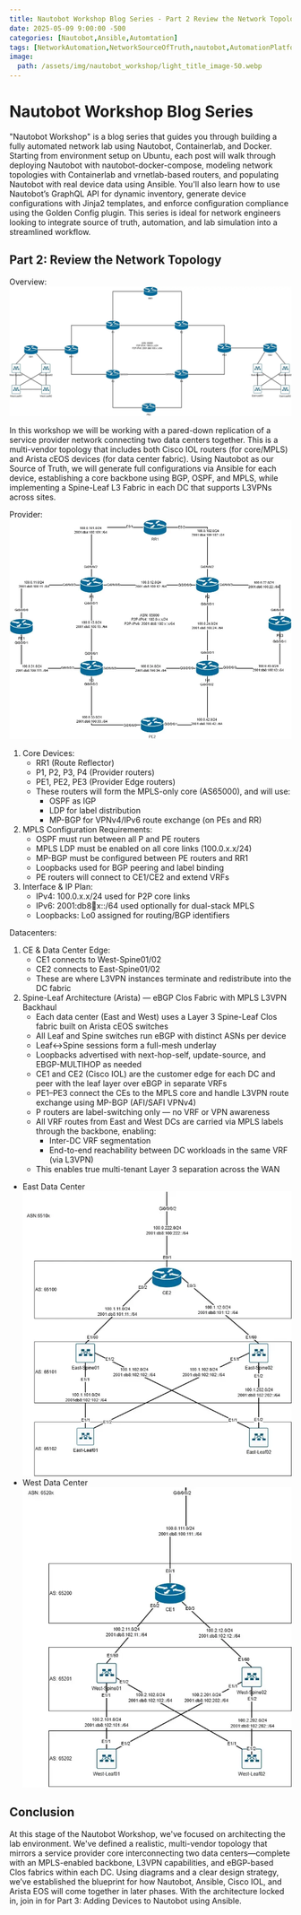 ```yaml
---
title: Nautobot Workshop Blog Series - Part 2 Review the Network Topology
date: 2025-05-09 9:00:00 -500
categories: [Nautobot,Ansible,Automtation]
tags: [NetworkAutomation,NetworkSourceOfTruth,nautobot,AutomationPlatform,NautobotTutorials]
image:
  path: /assets/img/nautobot_workshop/light_title_image-50.webp
---
```


# Nautobot Workshop Blog Series
"Nautobot Workshop" is a blog series that guides you through building a fully automated network lab using Nautobot, Containerlab, and Docker. Starting from environment setup on Ubuntu, each post will walk through deploying Nautobot with nautobot-docker-compose, modeling network topologies with Containerlab and vrnetlab-based routers, and populating Nautobot with real device data using Ansible. You'll also learn how to use Nautobot’s GraphQL API for dynamic inventory, generate device configurations with Jinja2 templates, and enforce configuration compliance using the Golden Config plugin. This series is ideal for network engineers looking to integrate source of truth, automation, and lab simulation into a streamlined workflow.

## Part 2: Review the Network Topology

Overview:
<img src="/assets/img/nautobot_workshop/Nautobot Workshop-Overview.webp" alt="">

In this workshop we will be working with a pared-down replication of a service provider network connecting two data centers together. This is a multi-vendor topology that includes both Cisco IOL routers (for core/MPLS) and Arista cEOS devices (for data center fabric). Using Nautobot as our Source of Truth, we will generate full configurations via Ansible for each device, establishing a core backbone using BGP, OSPF, and MPLS, while implementing a Spine-Leaf L3 Fabric in each DC that supports L3VPNs across sites.

Provider:
<img src="/assets/img/nautobot_workshop/Nautobot Workshop-Backbone.webp" alt="">
1. Core Devices:
   - RR1 (Route Reflector)
   - P1, P2, P3, P4 (Provider routers)
   - PE1, PE2, PE3 (Provider Edge routers)
   - These routers will form the MPLS-only core (AS65000), and will use:
     - OSPF as IGP
     - LDP for label distribution
     - MP-BGP for VPNv4/IPv6 route exchange (on PEs and RR)
2. MPLS Configuration Requirements:
   - OSPF must run between all P and PE routers
   - MPLS LDP must be enabled on all core links (100.0.x.x/24)
   - MP-BGP must be configured between PE routers and RR1
   - Loopbacks used for BGP peering and label binding
   - PE routers will connect to CE1/CE2 and extend VRFs
3. Interface & IP Plan:
   - IPv4: 100.0.x.x/24 used for P2P core links
   - IPv6: 2001:db8:100:x::/64 used optionally for dual-stack MPLS
   - Loopbacks: Lo0 assigned for routing/BGP identifiers

Datacenters:
1. CE & Data Center Edge:
   - CE1 connects to West-Spine01/02
   - CE2 connects to East-Spine01/02
   - These are where L3VPN instances terminate and redistribute into the DC fabric
2. Spine-Leaf Architecture (Arista) — eBGP Clos Fabric with MPLS L3VPN Backhaul
   - Each data center (East and West) uses a Layer 3 Spine-Leaf Clos fabric built on Arista cEOS switches
   - All Leaf and Spine switches run eBGP with distinct ASNs per device
   - Leaf↔Spine sessions form a full-mesh underlay
   - Loopbacks advertised with next-hop-self, update-source, and EBGP-MULTIHOP as needed
   - CE1 and CE2 (Cisco IOL) are the customer edge for each DC and peer with the leaf layer over eBGP in separate VRFs
   - PE1–PE3 connect the CEs to the MPLS core and handle L3VPN route exchange using MP-BGP (AFI/SAFI VPNv4)
   - P routers are label-switching only — no VRF or VPN awareness
   - All VRF routes from East and West DCs are carried via MPLS labels through the backbone, enabling:
     - Inter-DC VRF segmentation
     - End-to-end reachability between DC workloads in the same VRF (via L3VPN)
   - This enables true multi-tenant Layer 3 separation across the WAN
  
  - East Data Center <img src="/assets/img/nautobot_workshop/Nautobot Workshop-East DataCenter.webp" alt="">
  - West Data Center <img src="/assets/img/nautobot_workshop/Nautobot Workshop-West DataCenter.webp" alt="">

## Conclusion
At this stage of the Nautobot Workshop, we've focused on architecting the lab environment. We've defined a realistic, multi-vendor topology that mirrors a service provider core interconnecting two data centers—complete with an MPLS-enabled backbone, L3VPN capabilities, and eBGP-based Clos fabrics within each DC. Using diagrams and a clear design strategy, we’ve established the blueprint for how Nautobot, Ansible, Cisco IOL, and Arista EOS will come together in later phases. With the architecture locked in, join in for Part 3: Adding Devices to Nautobot using Ansible.